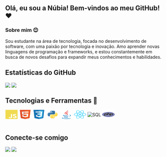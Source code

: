 ## Olá, eu sou a Núbia! Bem-vindos ao meu GitHub! ❤

### Sobre mim 😊
Sou estudante na área de tecnologia, focada no desenvolvimento de software, com uma paixão por tecnologia e inovação. Amo aprender novas linguagens de programação e frameworks, e estou constantemente em busca de novos desafios para expandir meus conhecimentos e habilidades.

## Estatísticas do GitHub

<div>
<a herf="https://github.com/Nubiarodrigues">
<img height="160em" align="center" src="https://github-readme-stats.vercel.app/api?username=nubiarodrigues&show_icons=true&theme=dark&include_all_commits-true&count_private=true">
<img height="160em" align="center" src="https://github-readme-stats.vercel.app/api/top-langs/?username=nubiarodrigues&layout=compact&langs_count=7&theme=dark">
</div>


## Tecnologias e Ferramentas 🚀

<div>
  <img align="center" alt="JavaScript" height="30" width="40" src="https://raw.githubusercontent.com/devicons/devicon/master/icons/javascript/javascript-plain.svg">
  <img align="center" alt="HTML" height="30" width="40" src="https://raw.githubusercontent.com/devicons/devicon/master/icons/html5/html5-original.svg">
  <img align="center" alt="CSS" height="30" width="40" src="https://raw.githubusercontent.com/devicons/devicon/master/icons/css3/css3-original.svg">
  <img align="center" alt="Python" height="30" width="40" src="https://raw.githubusercontent.com/devicons/devicon/master/icons/python/python-original.svg">
  <img align="center" alt="Java" height="30" width="40" src="https://raw.githubusercontent.com/devicons/devicon/master/icons/java/java-original.svg">
  <img align="center" alt="React" height="30" width="40" src="https://raw.githubusercontent.com/devicons/devicon/master/icons/react/react-original.svg">
  <img align="center" alt="SQL" height="30" width="40" src="https://img.icons8.com/ios-filled/50/000000/sql.png">
  <img align="center" alt="php" height="30" width="40" src="https://raw.githubusercontent.com/devicons/devicon/master/icons/php/php-original.svg">
</div>
<br>

## Conecte-se comigo

<div>
  <a href="mailto:nubiarodrigues2223@gmail.com"><img src="https://img.shields.io/badge/Gmail-D14836?style=for-the-badge&logo=gmail&logoColor=white" target="_blank"></a>
  <a href="https://www.linkedin.com/in/n%C3%BAbia-rodrigues-7788771b4/" target="_blank"><img src="https://img.shields.io/badge/-LinkedIn-%230077B5?style=for-the-badge&logo=linkedin&logoColor=white" target="_blank"></a> 
</div>
